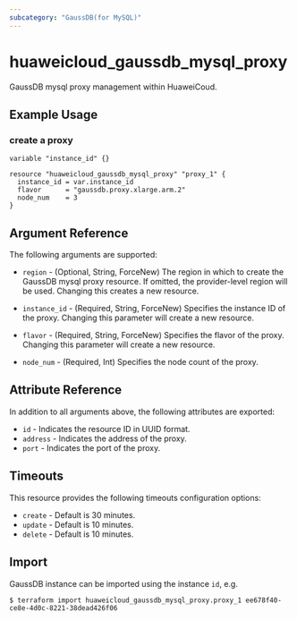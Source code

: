 ```yaml
---
subcategory: "GaussDB(for MySQL)"
---
```


# huaweicloud_gaussdb_mysql_proxy

GaussDB mysql proxy management within HuaweiCoud.

## Example Usage

### create a proxy

```hcl
variable "instance_id" {}

resource "huaweicloud_gaussdb_mysql_proxy" "proxy_1" {
  instance_id = var.instance_id
  flavor      = "gaussdb.proxy.xlarge.arm.2"
  node_num    = 3
}
```

## Argument Reference

The following arguments are supported:

* `region` - (Optional, String, ForceNew) The region in which to create the GaussDB mysql proxy resource. If omitted,
  the provider-level region will be used. Changing this creates a new resource.

* `instance_id` - (Required, String, ForceNew) Specifies the instance ID of the proxy.
  Changing this parameter will create a new resource.

* `flavor` - (Required, String, ForceNew) Specifies the flavor of the proxy.
  Changing this parameter will create a new resource.

* `node_num` - (Required, Int) Specifies the node count of the proxy.

## Attribute Reference

In addition to all arguments above, the following attributes are exported:

* `id` - Indicates the resource ID in UUID format.
* `address` - Indicates the address of the proxy.
* `port` - Indicates the port of the proxy.

## Timeouts

This resource provides the following timeouts configuration options:

* `create` - Default is 30 minutes.
* `update` - Default is 10 minutes.
* `delete` - Default is 10 minutes.

## Import

GaussDB instance can be imported using the instance `id`, e.g.

```
$ terraform import huaweicloud_gaussdb_mysql_proxy.proxy_1 ee678f40-ce8e-4d0c-8221-38dead426f06
```
